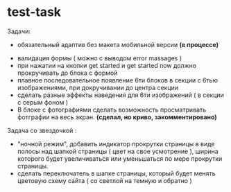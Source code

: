 # test-task
Задачи:
- обязательный адаптив без макета мобильной версии <b>(в процессе)</b>
+ валидация формы ( можно с выводом error massages )
+ при нажатии на кнопки get started и get started now должно прокручивать до блока с формой
+ плавное последовательное появление 6ти блоков в секции с 6тью изображениями, при докручивании до центра секции
+ сделать разные эффекты наведения для 6ти изображений ( в секции с серым фоном )
+  В блоке с фотографиями сделать возможность просматривать фотграфии на весь экран. <b>(сделал, но криво, закомментировано)</b>

Задача со звездочкой :
+ "ночной режим", добавить индикатор прокрутки страницы в виде полосы над шапкой страницы ( цвет на свое усмотрение ), ширина которого будет увеличиваться или уменьшаться по мере прокрутки страницы.
+ сделать переключатель в шапке страницы, который будет менять цветовую схему сайта ( со светлой на темную и обратно )
